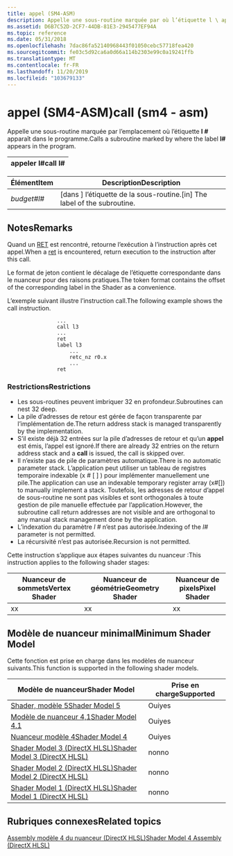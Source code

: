 ```yaml
---
title: appel (SM4-ASM)
description: Appelle une sous-routine marquée par où l’étiquette l \ apparaît dans le programme.
ms.assetid: D6B7C52D-2CF7-44DB-81E3-2945477EF94A
ms.topic: reference
ms.date: 05/31/2018
ms.openlocfilehash: 7dac86fa52140968443f01050cebc57718fea420
ms.sourcegitcommit: fe03c5d92ca6a0d66a114b2303e99c0a19241ffb
ms.translationtype: MT
ms.contentlocale: fr-FR
ms.lasthandoff: 11/20/2019
ms.locfileid: "103679133"
---
```

# <a name="call-sm4---asm"></a><span data-ttu-id="7d83b-103">appel (SM4-ASM)</span><span class="sxs-lookup"><span data-stu-id="7d83b-103">call (sm4 - asm)</span></span>

<span data-ttu-id="7d83b-104">Appelle une sous-routine marquée par l’emplacement où l’étiquette **l \#** apparaît dans le programme.</span><span class="sxs-lookup"><span data-stu-id="7d83b-104">Calls a subroutine marked by where the label **l\#** appears in the program.</span></span>



| <span data-ttu-id="7d83b-105">appeler l\#</span><span class="sxs-lookup"><span data-stu-id="7d83b-105">call l\#</span></span> |
|----------|



 



| <span data-ttu-id="7d83b-106">Élément</span><span class="sxs-lookup"><span data-stu-id="7d83b-106">Item</span></span>                                                       | <span data-ttu-id="7d83b-107">Description</span><span class="sxs-lookup"><span data-stu-id="7d83b-107">Description</span></span>                                    |
|------------------------------------------------------------|------------------------------------------------|
| <span data-ttu-id="7d83b-108"><span id="l_"></span><span id="L_"></span>*budget\#*</span><span class="sxs-lookup"><span data-stu-id="7d83b-108"><span id="l_"></span><span id="L_"></span>*l\#*</span></span><br/> | <span data-ttu-id="7d83b-109">\[dans \] l’étiquette de la sous-routine.</span><span class="sxs-lookup"><span data-stu-id="7d83b-109">\[in\] The label of the subroutine.</span></span><br/> |



 

## <a name="remarks"></a><span data-ttu-id="7d83b-110">Notes</span><span class="sxs-lookup"><span data-stu-id="7d83b-110">Remarks</span></span>

<span data-ttu-id="7d83b-111">Quand un [RET](ret--sm4---asm-.md) est rencontré, retourne l’exécution à l’instruction après cet appel.</span><span class="sxs-lookup"><span data-stu-id="7d83b-111">When a [ret](ret--sm4---asm-.md) is encountered, return execution to the instruction after this call.</span></span>

<span data-ttu-id="7d83b-112">Le format de jeton contient le décalage de l’étiquette correspondante dans le nuanceur pour des raisons pratiques.</span><span class="sxs-lookup"><span data-stu-id="7d83b-112">The token format contains the offset of the corresponding label in the Shader as a convenience.</span></span>

<span data-ttu-id="7d83b-113">L’exemple suivant illustre l’instruction call.</span><span class="sxs-lookup"><span data-stu-id="7d83b-113">The following example shows the call instruction.</span></span>


```
                ...
                call l3
                ...
                ret
                label l3
                    ...
                    retc_nz r0.x
                    ...
                ret
```



### <a name="restrictions"></a><span data-ttu-id="7d83b-114">Restrictions</span><span class="sxs-lookup"><span data-stu-id="7d83b-114">Restrictions</span></span>

-   <span data-ttu-id="7d83b-115">Les sous-routines peuvent imbriquer 32 en profondeur.</span><span class="sxs-lookup"><span data-stu-id="7d83b-115">Subroutines can nest 32 deep.</span></span>
-   <span data-ttu-id="7d83b-116">La pile d’adresses de retour est gérée de façon transparente par l’implémentation de.</span><span class="sxs-lookup"><span data-stu-id="7d83b-116">The return address stack is managed transparently by the implementation.</span></span>
-   <span data-ttu-id="7d83b-117">S’il existe déjà 32 entrées sur la pile d’adresses de retour et qu’un **appel** est émis, l’appel est ignoré.</span><span class="sxs-lookup"><span data-stu-id="7d83b-117">If there are already 32 entries on the return address stack and a **call** is issued, the call is skipped over.</span></span>
-   <span data-ttu-id="7d83b-118">Il n’existe pas de pile de paramètres automatique.</span><span class="sxs-lookup"><span data-stu-id="7d83b-118">There is no automatic parameter stack.</span></span> <span data-ttu-id="7d83b-119">L’application peut utiliser un tableau de registres temporaire indexable (x \# \[ \] ) pour implémenter manuellement une pile.</span><span class="sxs-lookup"><span data-stu-id="7d83b-119">The application can use an indexable temporary register array (x\#\[\]) to manually implement a stack.</span></span> <span data-ttu-id="7d83b-120">Toutefois, les adresses de retour d’appel de sous-routine ne sont pas visibles et sont orthogonales à toute gestion de pile manuelle effectuée par l’application.</span><span class="sxs-lookup"><span data-stu-id="7d83b-120">However, the subroutine call return addresses are not visible and are orthogonal to any manual stack management done by the application.</span></span>
-   <span data-ttu-id="7d83b-121">L’indexation du paramètre *l \#* n’est pas autorisée.</span><span class="sxs-lookup"><span data-stu-id="7d83b-121">Indexing of the *l\#* parameter is not permitted.</span></span>
-   <span data-ttu-id="7d83b-122">La récursivité n’est pas autorisée.</span><span class="sxs-lookup"><span data-stu-id="7d83b-122">Recursion is not permitted.</span></span>

<span data-ttu-id="7d83b-123">Cette instruction s’applique aux étapes suivantes du nuanceur :</span><span class="sxs-lookup"><span data-stu-id="7d83b-123">This instruction applies to the following shader stages:</span></span>



| <span data-ttu-id="7d83b-124">Nuanceur de sommets</span><span class="sxs-lookup"><span data-stu-id="7d83b-124">Vertex Shader</span></span> | <span data-ttu-id="7d83b-125">Nuanceur de géométrie</span><span class="sxs-lookup"><span data-stu-id="7d83b-125">Geometry Shader</span></span> | <span data-ttu-id="7d83b-126">Nuanceur de pixels</span><span class="sxs-lookup"><span data-stu-id="7d83b-126">Pixel Shader</span></span> |
|---------------|-----------------|--------------|
| <span data-ttu-id="7d83b-127">x</span><span class="sxs-lookup"><span data-stu-id="7d83b-127">x</span></span>             | <span data-ttu-id="7d83b-128">x</span><span class="sxs-lookup"><span data-stu-id="7d83b-128">x</span></span>               | <span data-ttu-id="7d83b-129">x</span><span class="sxs-lookup"><span data-stu-id="7d83b-129">x</span></span>            |



 

## <a name="minimum-shader-model"></a><span data-ttu-id="7d83b-130">Modèle de nuanceur minimal</span><span class="sxs-lookup"><span data-stu-id="7d83b-130">Minimum Shader Model</span></span>

<span data-ttu-id="7d83b-131">Cette fonction est prise en charge dans les modèles de nuanceur suivants.</span><span class="sxs-lookup"><span data-stu-id="7d83b-131">This function is supported in the following shader models.</span></span>



| <span data-ttu-id="7d83b-132">Modèle de nuanceur</span><span class="sxs-lookup"><span data-stu-id="7d83b-132">Shader Model</span></span>                                              | <span data-ttu-id="7d83b-133">Prise en charge</span><span class="sxs-lookup"><span data-stu-id="7d83b-133">Supported</span></span> |
|-----------------------------------------------------------|-----------|
| [<span data-ttu-id="7d83b-134">Shader, modèle 5</span><span class="sxs-lookup"><span data-stu-id="7d83b-134">Shader Model 5</span></span>](d3d11-graphics-reference-sm5.md)        | <span data-ttu-id="7d83b-135">Oui</span><span class="sxs-lookup"><span data-stu-id="7d83b-135">yes</span></span>       |
| [<span data-ttu-id="7d83b-136">Modèle de nuanceur 4,1</span><span class="sxs-lookup"><span data-stu-id="7d83b-136">Shader Model 4.1</span></span>](dx-graphics-hlsl-sm4.md)              | <span data-ttu-id="7d83b-137">Oui</span><span class="sxs-lookup"><span data-stu-id="7d83b-137">yes</span></span>       |
| [<span data-ttu-id="7d83b-138">Nuanceur modèle 4</span><span class="sxs-lookup"><span data-stu-id="7d83b-138">Shader Model 4</span></span>](dx-graphics-hlsl-sm4.md)                | <span data-ttu-id="7d83b-139">Oui</span><span class="sxs-lookup"><span data-stu-id="7d83b-139">yes</span></span>       |
| [<span data-ttu-id="7d83b-140">Shader Model 3 (DirectX HLSL)</span><span class="sxs-lookup"><span data-stu-id="7d83b-140">Shader Model 3 (DirectX HLSL)</span></span>](dx-graphics-hlsl-sm3.md) | <span data-ttu-id="7d83b-141">non</span><span class="sxs-lookup"><span data-stu-id="7d83b-141">no</span></span>        |
| [<span data-ttu-id="7d83b-142">Shader Model 2 (DirectX HLSL)</span><span class="sxs-lookup"><span data-stu-id="7d83b-142">Shader Model 2 (DirectX HLSL)</span></span>](dx-graphics-hlsl-sm2.md) | <span data-ttu-id="7d83b-143">non</span><span class="sxs-lookup"><span data-stu-id="7d83b-143">no</span></span>        |
| [<span data-ttu-id="7d83b-144">Shader Model 1 (DirectX HLSL)</span><span class="sxs-lookup"><span data-stu-id="7d83b-144">Shader Model 1 (DirectX HLSL)</span></span>](dx-graphics-hlsl-sm1.md) | <span data-ttu-id="7d83b-145">non</span><span class="sxs-lookup"><span data-stu-id="7d83b-145">no</span></span>        |



 

## <a name="related-topics"></a><span data-ttu-id="7d83b-146">Rubriques connexes</span><span class="sxs-lookup"><span data-stu-id="7d83b-146">Related topics</span></span>

<dl> <dt>

[<span data-ttu-id="7d83b-147">Assembly modèle 4 du nuanceur (DirectX HLSL)</span><span class="sxs-lookup"><span data-stu-id="7d83b-147">Shader Model 4 Assembly (DirectX HLSL)</span></span>](dx-graphics-hlsl-sm4-asm.md)
</dt> </dl>

 

 





